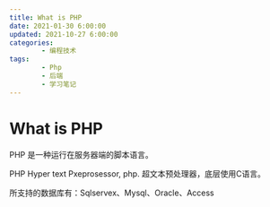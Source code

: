 ```yaml
---
title: What is PHP
date: 2021-01-30 6:00:00
updated: 2021-10-27 6:00:00
categories:
        - 编程技术
tags:
        - Php
        - 后端
        - 学习笔记
---
```


# What is PHP

PHP 是一种运行在服务器端的脚本语言。

PHP Hyper text Pxeprosessor, php. 超文本预处理器，底层使用C语言。

所支持的数据库有：Sqlservex、Mysql、Oracle、Access